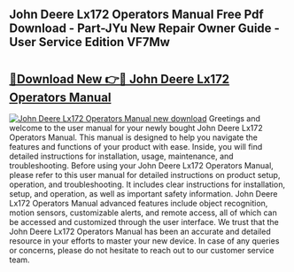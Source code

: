 ## John Deere Lx172 Operators Manual Free Pdf Download - Part-JYu New Repair Owner Guide - User Service Edition VF7Mw

# <h2><a href="http://bc96205.oget.top/?id=John+Deere+Lx172+Operators+Manual">🔗Download New 👉🔴 John Deere Lx172 Operators Manual</a></h2>

[![John Deere Lx172 Operators Manual new download](https://i.imgur.com/5g1atiW.png)](http://bc96205.oget.top/?id=John+Deere+Lx172+Operators+Manual)
Greetings and welcome to the user manual for your newly bought John Deere Lx172 Operators Manual. This manual is designed to help you navigate the features and functions of your product with ease. Inside, you will find detailed instructions for installation, usage, maintenance, and troubleshooting. Before using your John Deere Lx172 Operators Manual, please refer to this user manual for detailed instructions on product setup, operation, and troubleshooting. It includes clear instructions for installation, setup, and operation, as well as important safety information. John Deere Lx172 Operators Manual advanced features include object recognition, motion sensors, customizable alerts, and remote access, all of which can be accessed and customized through the user interface. We trust that the John Deere Lx172 Operators Manual has been an accurate and detailed resource in your efforts to master your new device. In case of any queries or concerns, please do not hesitate to reach out to our customer service team.
